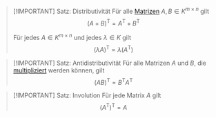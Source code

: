 > [!IMPORTANT] Satz: Distributivität
> Für alle [Matrizen](../Matrix.md) $A, B \in K^{m\times n}$ gilt
> $$(A + B)^\mathsf{T} = A^\mathsf{T} + B^\mathsf{T}$$
> 
> Für jedes $A \in K^{m\times n}$ und jedes $\lambda \in K$ gilt
> $$(\lambda A)^\mathsf{T} = \lambda(A^\mathsf{T})$$

>[!IMPORTANT] Satz: Antidistributivität
> Für alle Matrizen $A$ und $B$, die [multipliziert](Multiplikation%20von%20Matrizen.md) werden können, gilt
> $$(AB)^\mathsf{T} = B^\mathsf{T}A^\mathsf{T}$$

> [!IMPORTANT] Satz: Involution
> Für jede Matrix $A$ gilt
> $$(A^\mathsf{T})^\mathsf{T} = A$$